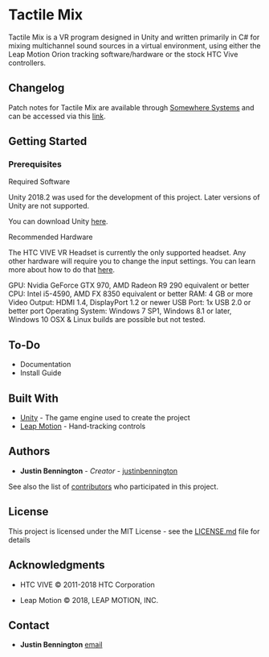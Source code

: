 # Tactile Mix

Tactile Mix is a VR program designed in Unity and written primarily in C# for mixing multichannel sound sources in a virtual environment, using either the Leap Motion Orion tracking software/hardware or the stock HTC Vive controllers. 

## Changelog

Patch notes for Tactile Mix are available through [Somewhere Systems](https://somewhere.systems/) and can be accessed via this [link](https://somewhere.systems/tactile-mix-release-notes).

## Getting Started

### Prerequisites
Required Software

Unity 2018.2 was used for the development of this project. Later versions of Unity are not supported.

You can download Unity [here](https://unity3d.com/get-unity/download).

Recommended Hardware

The HTC VIVE VR Headset is currently the only supported headset. Any other hardware will require you to change the input settings. You can learn more about how to do that [here](https://docs.unity3d.com/Manual/class-PlayerSettings.html).

GPU: Nvidia GeForce GTX 970, AMD Radeon R9 290 equivalent or better
CPU: Intel i5-4590, AMD FX 8350 equivalent or better
RAM: 4 GB or more
Video Output: HDMI 1.4, DisplayPort 1.2 or newer
USB Port: 1x USB 2.0 or better port
Operating System: Windows 7 SP1, Windows 8.1 or later, Windows 10
OSX & Linux builds are possible but not tested.

## To-Do

* Documentation
* Install Guide

## Built With

* [Unity](http://www.dropwizard.io/1.0.2/docs/) - The game engine used to create the project
* [Leap Motion](https://maven.apache.org/) - Hand-tracking controls

## Authors

* **Justin Bennington** - *Creator* - [justinbennington](https://github.com/justinbennington)

See also the list of [contributors](https://github.com/tactile-mix/contributors) who participated in this project.

## License

This project is licensed under the MIT License - see the [LICENSE.md](LICENSE.md) file for details

## Acknowledgments

* HTC VIVE © 2011-2018 HTC Corporation  

* Leap Motion © 2018, LEAP MOTION, INC.  

## Contact

* **Justin Bennington** [email](justin@somewhere.systems)

